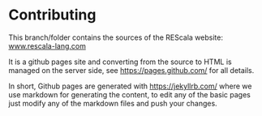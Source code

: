 # Contributing

This branch/folder contains the sources of the REScala website: www.rescala-lang.com


It is a github pages site and converting from the source to HTML is managed on the server side, see https://pages.github.com/ for all details.

In short, Github pages are generated with https://jekyllrb.com/ where we use markdown for generating the content,
to edit any of the basic pages just modify any of the markdown files and push your changes.
